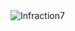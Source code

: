 <img src="https://github-readme-streak-stats.herokuapp.com/?user=yazmeyaa&theme=dark" alt="Infraction7" />
